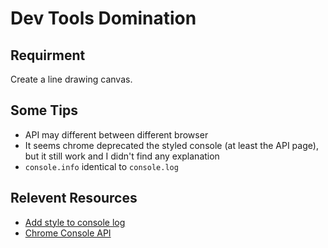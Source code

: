 # Dev Tools Domination

## Requirment
Create a line drawing canvas.

## Some Tips
- API may different between different browser
- It seems chrome deprecated the styled console (at least the API page), but it still work and I didn't find any explanation
- `console.info` identical to `console.log`

## Relevent Resources
- [Add style to console log](https://stackoverflow.com/questions/24828107/javascript-adding-style-to-the-text-of-console-log)
- [Chrome Console API](https://developers.google.com/web/tools/chrome-devtools/console/api)

